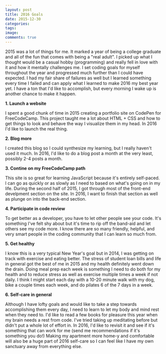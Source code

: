 ```yaml
---
layout: post
title: 2016 Goals
date: 2015-12-30 
categories:
tags:
image:
comments: true
---
```


2015 was a lot of things for me. It marked a year of being a college graduate and all of the fun that comes with being a "real adult". I picked up what I thought would be a casual hobby (programming) and really fell in love with it and how it mentally challenges me. I set coding goals for myself throughout the year and progressed much further than I could have expected. I had my fair share of failures as well but I learned something every time I failed and can apply what I learned to make 2016 my best year yet. I have a ton that I'd like to accomplish, but every morning I wake up is another chance to make it happen.

**1. Launch a website**

I spent a good chunk of time in 2015 creating a portfolio site on CodePen for FreeCodeCamp. This project taught me a lot about HTML + CSS and how to get things to look and behave the way I visualize them in my head. In 2016 I'd like to launch the real thing.

**2. Blog more**

I created this blog so I could synthesize my learning, but I really haven't used it much. In 2016, I'd like to do a blog post a month at the very least, possibly 2-4 posts a month.

**3. Contine on my FreeCodeCamp path**

This site is so great for learning JavaScript because it's entirely self-paced. I can go as quickly or as slowly as I need to based on what's going on in my life. During the second half of 2015, I got through most of the front-end develpment section on the site. In 2016, I want to finish that section as well as plunge on into the back-end section.

**4. Participate in code review**

To get better as a developer, you have to let other people see your code. It's something I've felt shy about but it's time to rip off the band-aid and let others see my code more. I know there are so many friendly, helpful, and very smart people in the coding community that I can learn so much from. 

**5. Get healthy**

I know this is a very typical New Year's goal but in 2014, I was getting on track with exercise and eating better. The stress of student loan bills and life in general got the best of me in 2015 and my health definitely went down the drain. Doing meal prep each week is something I need to do both for my health and to reduce stress as well as exercise multiple times a week if not daily. I think I might start each day with a 10-20 minute walk with my dog, bike a couple times each week, and do pilates 6 of the 7 days in a week. 

**6. Self-care in general**

Although I have lofty goals and would like to take a step towards accomplishing them every day, I need to learn to let my body and mind rest when they need to. I'd like to read a few books for pleasure this year when my brain needs a rest from code. I've tried taking up meditating before but didn't put a whole lot of effort in. In 2016, I'd like to revisit it and see if it's something that can work for me (send me recommendations if it's something you do!) Making my apartment more home-y and comfortable will also be a huge part of 2016 self-care so I can feel like I have my own sanctuary away from everything else.

